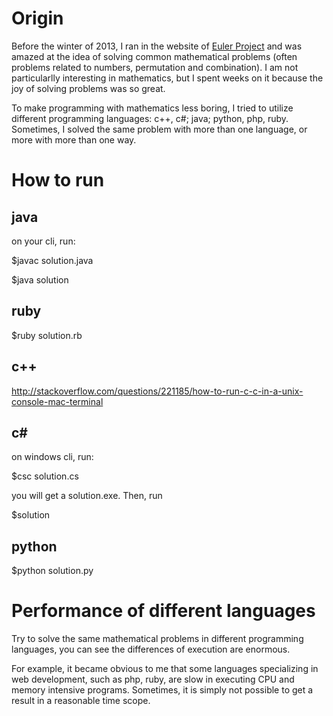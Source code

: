 

Origin
=============
Before the winter of 2013, I ran in the website of [Euler Project](https://projecteuler.net) and was amazed at the idea of solving common mathematical problems (often problems related to numbers, permutation and combination). I am not particularlly interesting in mathematics, but I spent weeks on it because the joy of solving problems was so great. 

To make programming with mathematics less boring, I tried to utilize different programming languages: c++, c#; java; python, php, ruby. Sometimes, I solved the same problem with more than one language, or more with more than one way. 




How to run
===============

java
------

on your cli, run:

$javac solution.java

$java solution


ruby
--------

$ruby solution.rb

c++
---------

http://stackoverflow.com/questions/221185/how-to-run-c-c-in-a-unix-console-mac-terminal


c#
---------
on windows cli, run:

$csc solution.cs

you will get a solution.exe. Then, run

$solution

python
---------

$python solution.py

Performance of different languages
============

Try to solve the same mathematical problems in different programming languages, you can see the differences of execution are enormous. 

For example, it became obvious to me that some languages specializing in web development, such as php, ruby, are slow in executing CPU and memory intensive programs. Sometimes, it is simply not possible to get a result in a reasonable time scope. 





